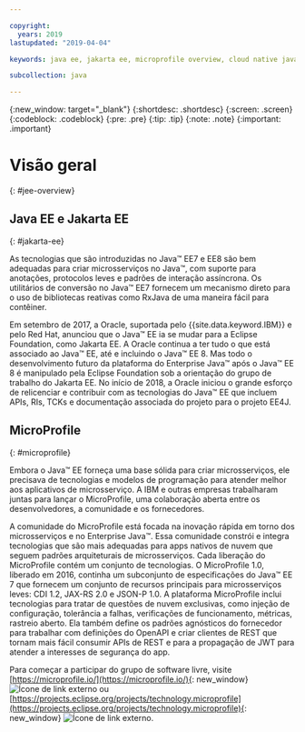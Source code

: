 ```yaml
---

copyright:
  years: 2019
lastupdated: "2019-04-04"

keywords: java ee, jakarta ee, microprofile overview, cloud native java, cloud native microprofile

subcollection: java

---
```


{:new_window: target="_blank"}
{:shortdesc: .shortdesc}
{:screen: .screen}
{:codeblock: .codeblock}
{:pre: .pre}
{:tip: .tip}
{:note: .note}
{:important: .important}

# Visão geral
{: #jee-overview}

## Java EE e Jakarta EE
{: #jakarta-ee}

As tecnologias que são introduzidas no Java&trade; EE7 e EE8 são bem adequadas para criar microsserviços no Java&trade;, com suporte para anotações, protocolos leves e padrões de interação assíncrona. Os utilitários de conversão no Java&trade; EE7 fornecem um mecanismo direto para o uso de bibliotecas reativas como RxJava de uma maneira fácil para contêiner.

Em setembro de 2017, a Oracle, suportada pelo {{site.data.keyword.IBM}} e pelo Red Hat, anunciou que o Java&trade; EE ia se mudar para a Eclipse Foundation, como Jakarta EE. A Oracle continua a ter tudo o que está associado ao Java&trade; EE, até e incluindo o Java&trade; EE 8. Mas todo o desenvolvimento futuro da plataforma do Enterprise Java&trade; após o Java&trade; EE 8 é manipulado pela Eclipse Foundation sob a orientação do grupo de trabalho do Jakarta EE. No início de 2018, a Oracle iniciou o grande esforço de relicenciar e contribuir com as tecnologias do Java&trade; EE que incluem APIs, RIs, TCKs e documentação associada do projeto para o projeto EE4J.

## MicroProfile
{: #microprofile}

Embora o Java&trade; EE forneça uma base sólida para criar microsserviços, ele precisava de tecnologias e modelos de programação para atender melhor aos aplicativos de microsserviço. A IBM e outras empresas trabalharam juntas para lançar o MicroProfile, uma colaboração aberta entre os desenvolvedores, a comunidade e os fornecedores.

A comunidade do MicroProfile está focada na inovação rápida em torno dos microsserviços e no Enterprise Java&trade;. Essa comunidade constrói e integra tecnologias que são mais adequadas para apps nativos de nuvem que seguem padrões arquiteturais de microsserviços. Cada liberação do MicroProfile contém um conjunto de tecnologias. O MicroProfile 1.0, liberado em 2016, continha um subconjunto de especificações do Java&trade; EE 7 que fornecem um conjunto de recursos principais para microsserviços leves: CDI 1.2, JAX-RS 2.0 e JSON-P 1.0. A plataforma MicroProfile inclui tecnologias para tratar de questões de nuvem exclusivas, como injeção de configuração, tolerância a falhas, verificações de funcionamento, métricas, rastreio aberto. Ela também define os padrões agnósticos do fornecedor para trabalhar com definições do OpenAPI e criar clientes de REST que tornam mais fácil consumir APIs de REST e para a propagação de JWT para atender a interesses de segurança do app.

Para começar a participar do grupo de software livre, visite [https://microprofile.io/](https://microprofile.io/){: new_window} ![Ícone de link externo](../icons/launch-glyph.svg "Ícone de link externo") ou [https://projects.eclipse.org/projects/technology.microprofile](https://projects.eclipse.org/projects/technology.microprofile){: new_window} ![Ícone de link externo](../icons/launch-glyph.svg "Ícone de link externo").
